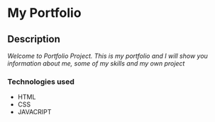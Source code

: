# My Portfolio

## Description
_Welcome to Portfolio Project. This is my portfolio and I will show you information about me, some of my skills and my own project_

### Technologies used
- HTML
- CSS
- JAVACRIPT
